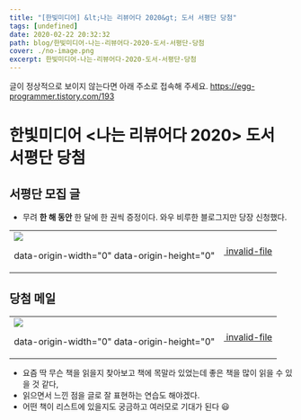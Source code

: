 ```yaml
---
title: "[한빛미디어] &lt;나는 리뷰어다 2020&gt; 도서 서평단 당첨"
tags: [undefined]
date: 2020-02-22 20:32:32
path: blog/한빛미디어-나는-리뷰어다-2020-도서-서평단-당첨
cover: ./no-image.png
excerpt: 한빛미디어-나는-리뷰어다-2020-도서-서평단-당첨
---
```

글이 정상적으로 보이지 않는다면 아래 주소로 접속해 주세요.
https://egg-programmer.tistory.com/193
# 한빛미디어 &lt;나는 리뷰어다 2020&gt; 도서 서평단 당첨

## 서평단 모집 글

*   무려 __한 해 동안__ 한 달에 한 권씩 증정이다. 와우 비루한 블로그지만 당장 신청했다. 

<div class="imageblock dual" style="text-align: center;"><table border="0" cellpadding="0" cellspacing="5" style="margin: 0 auto;"><tr><td><img src="http://cfs.tistory.com/attach/3366738/kage@pUFG0/btqCbheBC72/toU6M4dbKAMSjuZ681LpA0/img.png"/><p class="cap1">data-origin-width="0" data-origin-height="0"</p></td><td><a href="https://egg-programmer.tistory.com/attachment/"><img alt="" src="https://t1.daumcdn.net/tistory_admin/assets/blog/20200615170305/blogs/image/extension/unknown.gif?_version_=20200615170305" style="vertical-align: middle;"> invalid-file</img></a></td></tr></table></div>

## 당첨 메일

<div class="imageblock dual" style="text-align: center;"><table border="0" cellpadding="0" cellspacing="5" style="margin: 0 auto;"><tr><td><img src="http://cfs.tistory.com/attach/3366738/kage@demVNL/btqCckV63SJ/5DGEgmRsYA3TRNl5QIdjZk/img.png"/><p class="cap1">data-origin-width="0" data-origin-height="0"</p></td><td><a href="https://egg-programmer.tistory.com/attachment/"><img alt="" src="https://t1.daumcdn.net/tistory_admin/assets/blog/20200615170305/blogs/image/extension/unknown.gif?_version_=20200615170305" style="vertical-align: middle;"> invalid-file</img></a></td></tr></table></div>

*   요즘 딱 무슨 책을 읽을지 찾아보고 책에 목말라 있었는데 좋은 책을 많이 읽을 수 있을 것 같다, 
*   읽으면서 느낀 점을 글로 잘 표현하는 연습도 해야겠다. 
*   어떤 책이 리스트에 있을지도 궁금하고 여러모로 기대가 된다 😃
